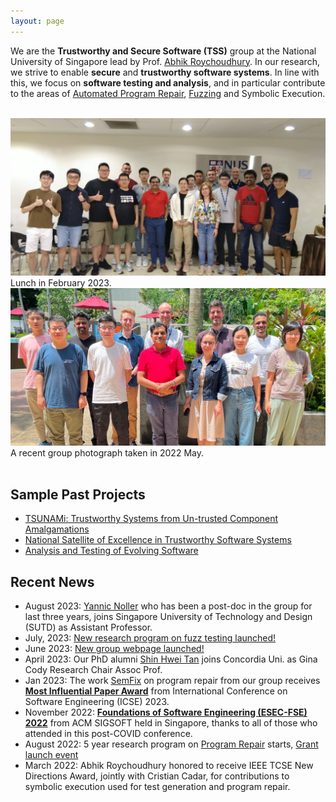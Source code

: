 ```yaml
---
layout: page
---
```


We are the <b>Trustworthy and Secure Software (TSS)</b> group at the National University of Singapore lead by Prof. <a href="https://abhikrc.com/">Abhik Roychoudhury</a>. In our research, we strive to enable **secure** and **trustworthy software systems**. In line with this, we focus on **software testing and analysis**, and in particular contribute to the areas of [Automated Program Repair](https://nus-apr.github.io), [Fuzzing](/fuzzing/) and Symbolic Execution.

<br>

<div class="row">
  <div class="col-sm">
    <img src="/images/team/lunch_feb2023.jpg" alt="Group Photo at Lunch in February 2023"/>
    	Lunch in February 2023.
  </div>
  <div class="col-sm">
    <img src="/images/team/group_may2022.jpg" alt="Group Photo in May 2022"/>
    	A recent group photograph taken in 2022 May.
  </div>
</div>

<br>

## Sample Past Projects

* <a href = "https://www.comp.nus.edu.sg/~tsunami"> TSUNAMi: Trustworthy Systems from Un-trusted Component Amalgamations</a>
* <a href = "https://www.comp.nus.edu.sg/~nsoe-tss">National Satellite of Excellence in Trustworthy Software Systems</a>
* <a href ="https://www.comp.nus.edu.sg/~abhik/projects/moe10/project.html"> Analysis and Testing of Evolving Software</a>

## Recent News


* August 2023: <a href = "https://yannicnoller.github.io/">Yannic Noller</a> who has been a post-doc in the group for last three years, joins Singapore University of Technology and Design (SUTD) as Assistant Professor.
* July, 2023: <a href="fuzzing/news/#july-2023">New research program on fuzz testing launched!</a>
* June 2023: <a href="news/#june-2023">New group webpage launched!</a>
* April 2023: Our PhD alumni <a href="https://shinhwei.com">Shin Hwei Tan<a> joins Concordia Uni. as Gina Cody Research Chair Assoc Prof.
* Jan 2023: The work
  <a href= "https://abhikrc.com/pdf/ICSE13-SEMFIX.pdf"> SemFix</a> on program repair from our group receives <a href = "https://www.sigsoft.org/awards/icseMIPAward.html"><b>Most Influential Paper Award</b></a> from International Conference on Software Engineering (ICSE) 2023.
* November 2022:  <a href="https://2022.esec-fse.org/"><b>Foundations of Software Engineering (ESEC-FSE) 2022</b></a> from ACM SIGSOFT held in Singapore, thanks to all of those who attended in this post-COVID conference.
* August 2022:  5 year research program on <a href="https://nus-apr.github.io">Program Repair</a> starts, <a href = "https://nus-apr.github.io/launch-event/">Grant launch event</a>
* March 2022: Abhik Roychoudhury honored to receive IEEE TCSE New Directions Award, jointly with Cristian Cadar, for contributions to symbolic execution used for test generation and program repair.



<br>
